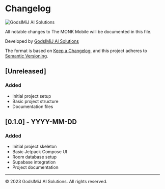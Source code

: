 # Changelog

![GodsIMiJ AI Solutions](https://www.godsimij-ai-solutions.com/logo.png)

All notable changes to The MONK Mobile will be documented in this file.

Developed by [GodsIMiJ AI Solutions](https://www.godsimij-ai-solutions.com)

The format is based on [Keep a Changelog](https://keepachangelog.com/en/1.0.0/),
and this project adheres to [Semantic Versioning](https://semver.org/spec/v2.0.0.html).

## [Unreleased]

### Added
- Initial project setup
- Basic project structure
- Documentation files

## [0.1.0] - YYYY-MM-DD

### Added
- Initial project skeleton
- Basic Jetpack Compose UI
- Room database setup
- Supabase integration
- Project documentation

---

© 2023 GodsIMiJ AI Solutions. All rights reserved.
